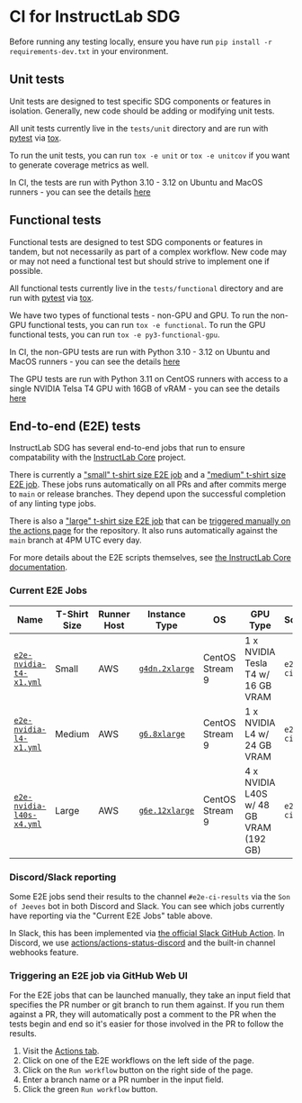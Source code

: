 # CI for InstructLab SDG

Before running any testing locally, ensure you have run `pip install -r requirements-dev.txt` in your environment.

## Unit tests

Unit tests are designed to test specific SDG components or features in isolation. Generally, new code should be adding or modifying unit tests.

All unit tests currently live in the `tests/unit` directory and are run with [pytest](https://docs.pytest.org/) via [tox](https://tox.wiki/).

To run the unit tests, you can run `tox -e unit` or `tox -e unitcov` if you want to generate coverage metrics as well.

In CI, the tests are run with Python 3.10 - 3.12 on Ubuntu and MacOS runners - you can see the details [here](https://github.com/instructlab/sdg/blob/main/.github/workflows/test.yml)

## Functional tests

Functional tests are designed to test SDG components or features in tandem, but not necessarily as part of a complex workflow. New code may or may not need a functional test but should strive to implement one if possible.

All functional tests currently live in the `tests/functional` directory and are run with [pytest](https://docs.pytest.org/) via [tox](https://tox.wiki/).

We have two types of functional tests - non-GPU and GPU. To run the non-GPU functional tests, you can run `tox -e functional`. To run the GPU functional tests,
you can run `tox -e py3-functional-gpu`.

In CI, the non-GPU tests are run with Python 3.10 - 3.12 on Ubuntu and MacOS runners - you can see the details [here](https://github.com/instructlab/sdg/blob/main/.github/workflows/test.yml)

The GPU tests are run with Python 3.11 on CentOS runners with access to a single NVIDIA Telsa T4 GPU with 16GB of vRAM - you can see the details [here](https://github.com/instructlab/sdg/blob/main/.github/workflows/functional-gpu-nvidia-t4-x1.yml)

## End-to-end (E2E) tests

InstructLab SDG has several end-to-end jobs that run to ensure compatability with the [InstructLab Core](https://github.com/instructlab/instructlab) project.

There is currently a ["small" t-shirt size E2E job](https://github.com/instructlab/sdg/blob/main/.github/workflows/e2e-nvidia-t4-x1.yml) and a
["medium" t-shirt size E2E job](https://github.com/instructlab/sdg/blob/main/.github/workflows/e2e-nvidia-l4-x1.yml).
These jobs runs automatically on all PRs and after commits merge to `main` or release branches. They depend upon the successful completion of any linting type jobs.

There is also a ["large" t-shirt size E2E job](https://github.com/instructlab/sdg/blob/main/.github/workflows/e2e-nvidia-l40s-x4.yml) that can be
[triggered manually on the actions page](#triggering-an-e2e-job-via-github-web-ui) for the repository.
It also runs automatically against the `main` branch at 4PM UTC every day.

For more details about the E2E scripts themselves, see [the InstructLab Core documentation](https://github.com/instructlab/instructlab/blob/main/docs/maintainers/ci.md#end-to-end-e2e-tests).

### Current E2E Jobs

| Name | T-Shirt Size | Runner Host | Instance Type | OS | GPU Type | Script | Flags | Runs when? | Slack/Discord reporting? |
| --- | --- | --- | --- | --- | --- | --- | --- | --- | --- |
| [`e2e-nvidia-t4-x1.yml`](https://github.com/instructlab/sdg/blob/main/.github/workflows/e2e-nvidia-t4-x1.yml) | Small | AWS | [`g4dn.2xlarge`](https://aws.amazon.com/ec2/instance-types/g4/) | CentOS Stream 9 | 1 x NVIDIA Tesla T4 w/ 16 GB VRAM | `e2e-ci.sh` | `s` | Pull Requests, Push to `main` or `release-*` branch | No |
| [`e2e-nvidia-l4-x1.yml`](https://github.com/instructlab/sdg/blob/main/.github/workflows/e2e-nvidia-l4-x1.yml) | Medium | AWS |[`g6.8xlarge`](https://aws.amazon.com/ec2/instance-types/g5/) | CentOS Stream 9 | 1 x NVIDIA L4 w/ 24 GB VRAM | `e2e-ci.sh` | `m` | Pull Requests, Push to `main` or `release-*` branch | No |
| [`e2e-nvidia-l40s-x4.yml`](https://github.com/instructlab/sdg/blob/main/.github/workflows/e2e-nvidia-l40s-x4.yml) | Large | AWS |[`g6e.12xlarge`](https://aws.amazon.com/ec2/instance-types/g6e/) | CentOS Stream 9 | 4 x NVIDIA L40S w/ 48 GB VRAM (192 GB) | `e2e-ci.sh` | `l` | Manually by Maintainers, Automatically against `main` branch at 4PM UTC | Yes |

### Discord/Slack reporting

Some E2E jobs send their results to the channel `#e2e-ci-results` via the `Son of Jeeves` bot in both Discord and Slack. You can see which jobs currently have reporting via the "Current E2E Jobs" table above.

In Slack, this has been implemented via [the official Slack GitHub Action](https://github.com/slackapi/slack-github-action?tab=readme-ov-file#technique-2-slack-app).
In Discord, we use [actions/actions-status-discord](https://github.com/sarisia/actions-status-discord) and the built-in channel webhooks feature.

### Triggering an E2E job via GitHub Web UI

For the E2E jobs that can be launched manually, they take an input field that
specifies the PR number or git branch to run them against. If you run them
against a PR, they will automatically post a comment to the PR when the tests
begin and end so it's easier for those involved in the PR to follow the results.

1. Visit the [Actions tab](https://github.com/instructlab/sdg/actions).
2. Click on one of the E2E workflows on the left side of the page.
3. Click on the `Run workflow` button on the right side of the page.
4. Enter a branch name or a PR number in the input field.
5. Click the green `Run workflow` button.
